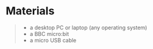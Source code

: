 # Materials

> - a desktop PC or laptop (any operating system)
> - a BBC micro:bit
> - a micro USB cable